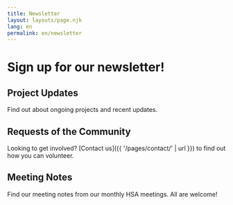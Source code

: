 ```yaml
---
title: Newsletter
layout: layouts/page.njk
lang: en
permalink: en/newsletter
---
```


# Sign up for our newsletter!

## Project Updates

Find out about ongoing projects and recent updates.

## Requests of the Community

Looking to get involved? [Contact us]({{ '/pages/contact/' | url }}) to find out how you can volunteer.

## Meeting Notes

Find our meeting notes from our monthly HSA meetings. All are welcome!